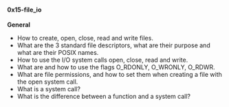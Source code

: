 #### 0x15-file_io
**General**
- How to create, open, close, read and write files.
- What are the 3 standard file descriptors, what are their purpose and what are their POSIX names.
- How to use the I/O system calls open, close, read and write.
- What are and how to use the flags O_RDONLY, O_WRONLY, O_RDWR.
- What are file permissions, and how to set them when creating a file with the open system call.
- What is a system call?
- What is the difference between a function and a system call?
